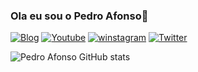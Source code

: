 ### Ola eu sou o Pedro Afonso👋
[![Blog](https://img.shields.io/badge/Blogger-FF5722?style=for-the-badge&logo=blogger&logoColor=white)](https://github.com/Pedromanuelafonso47/Pedromanuelafonso47/edit/main/README.md)
[![Youtube](https://img.shields.io/badge/YouTube-FF0000?style=for-the-badge&logo=youtube&logoColor=white)](https://www.youtube.com/channel/UC7QhKLP1KyaQLQlE-iDrPiw) 
[![winstagram](https://img.shields.io/badge/Instagram-E4405F?style=for-the-badge&logo=instagram&logoColor=white)](https://www.youtube.com/channel/UC7QhKLP1KyaQLQlE-iDrPiw)
[![Twitter](https://img.shields.io/badge/Twitter-1DA1F2?style=for-the-badge&logo=twitter&logoColor=white)](https://www.youtube.com/channel/UC7QhKLP1KyaQLQlE-iDrPiw)

![Pedro Afonso GitHub stats](https://github-readme-stats.vercel.app/api?username=Pedromanuelafonso47&_icons=true&theme=dracula)


